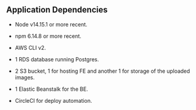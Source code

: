 ## Application Dependencies

- Node v14.15.1 or more recent.

- npm 6.14.8 or more recent.

- AWS CLI v2.

- 1 RDS database running Postgres.

- 2 S3 bucket, 1 for hosting FE and another 1 for storage of the uploaded images.

- 1 Elastic Beanstalk for the BE.

- CircleCI for deploy automation.
